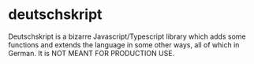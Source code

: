 # deutschskript
Deutschskript is a bizarre Javascript/Typescript library which adds some functions and extends the language in some other ways, all of which in German. It is NOT MEANT FOR PRODUCTION USE.
